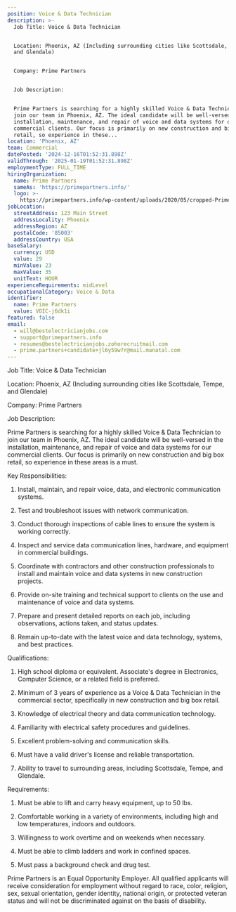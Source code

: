 ```yaml
---
position: Voice & Data Technician
description: >-
  Job Title: Voice & Data Technician


  Location: Phoenix, AZ (Including surrounding cities like Scottsdale, Tempe,
  and Glendale)


  Company: Prime Partners


  Job Description:


  Prime Partners is searching for a highly skilled Voice & Data Technician to
  join our team in Phoenix, AZ. The ideal candidate will be well-versed in the
  installation, maintenance, and repair of voice and data systems for our
  commercial clients. Our focus is primarily on new construction and big box
  retail, so experience in these...
location: 'Phoenix, AZ'
team: Commercial
datePosted: '2024-12-16T01:52:31.898Z'
validThrough: '2025-01-19T01:52:31.898Z'
employmentType: FULL_TIME
hiringOrganization:
  name: Prime Partners
  sameAs: 'https://primepartners.info/'
  logo: >-
    https://primepartners.info/wp-content/uploads/2020/05/cropped-Prime-Partners-Logo-NO-BG-1-1.png
jobLocation:
  streetAddress: 123 Main Street
  addressLocality: Phoenix
  addressRegion: AZ
  postalCode: '85003'
  addressCountry: USA
baseSalary:
  currency: USD
  value: 29
  minValue: 23
  maxValue: 35
  unitText: HOUR
experienceRequirements: midLevel
occupationalCategory: Voice & Data
identifier:
  name: Prime Partners
  value: VOIC-j6dk1i
featured: false
email:
  - will@bestelectricianjobs.com
  - support@primepartners.info
  - resumes@bestelectricianjobs.zohorecruitmail.com
  - prime.partners+candidate+jl6y59w7r@mail.manatal.com
---
```




Job Title: Voice & Data Technician

Location: Phoenix, AZ (Including surrounding cities like Scottsdale, Tempe, and Glendale)

Company: Prime Partners

Job Description:

Prime Partners is searching for a highly skilled Voice & Data Technician to join our team in Phoenix, AZ. The ideal candidate will be well-versed in the installation, maintenance, and repair of voice and data systems for our commercial clients. Our focus is primarily on new construction and big box retail, so experience in these areas is a must.

Key Responsibilities:

1. Install, maintain, and repair voice, data, and electronic communication systems.

2. Test and troubleshoot issues with network communication.

3. Conduct thorough inspections of cable lines to ensure the system is working correctly.

4. Inspect and service data communication lines, hardware, and equipment in commercial buildings.

5. Coordinate with contractors and other construction professionals to install and maintain voice and data systems in new construction projects.

6. Provide on-site training and technical support to clients on the use and maintenance of voice and data systems.

7. Prepare and present detailed reports on each job, including observations, actions taken, and status updates.

8. Remain up-to-date with the latest voice and data technology, systems, and best practices.

Qualifications:

1. High school diploma or equivalent. Associate's degree in Electronics, Computer Science, or a related field is preferred.

2. Minimum of 3 years of experience as a Voice & Data Technician in the commercial sector, specifically in new construction and big box retail.

3. Knowledge of electrical theory and data communication technology.

4. Familiarity with electrical safety procedures and guidelines.

5. Excellent problem-solving and communication skills.

6. Must have a valid driver's license and reliable transportation.

7. Ability to travel to surrounding areas, including Scottsdale, Tempe, and Glendale.

Requirements:

1. Must be able to lift and carry heavy equipment, up to 50 lbs.

2. Comfortable working in a variety of environments, including high and low temperatures, indoors and outdoors.

3. Willingness to work overtime and on weekends when necessary.

4. Must be able to climb ladders and work in confined spaces.

5. Must pass a background check and drug test.

Prime Partners is an Equal Opportunity Employer. All qualified applicants will receive consideration for employment without regard to race, color, religion, sex, sexual orientation, gender identity, national origin, or protected veteran status and will not be discriminated against on the basis of disability.
